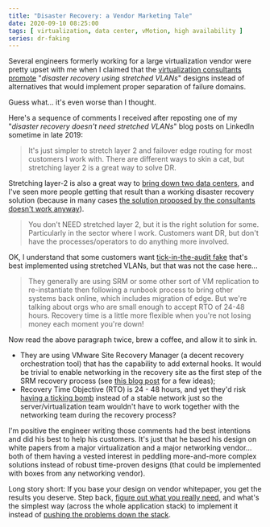 ```yaml
---
title: "Disaster Recovery: a Vendor Marketing Tale"
date: 2020-09-10 08:25:00
tags: [ virtualization, data center, vMotion, high availability ]
series: dr-faking
---
```

Several engineers formerly working for a large virtualization vendor were pretty upset with me when I claimed that the [virtualization consultants promote](https://blog.ipspace.net/2019/10/disaster-recovery-faking-take-two.html) "_disaster recovery using stretched VLANs_" designs instead of alternatives that would implement proper separation of failure domains.

Guess what... it's even worse than I thought.

Here's a sequence of comments I received after reposting one of my "_disaster recovery doesn't need stretched VLANs_" blog posts on LinkedIn sometime in late 2019:
<!--more-->
> It's just simpler to stretch layer 2 and failover edge routing for most customers I work with. There are different ways to skin a cat, but stretching layer 2 is a great way to solve DR.

Stretching layer-2 is also a great way to [bring down two data centers](https://blog.ipspace.net/2012/05/layer-2-network-is-single-failure.html), and I've seen more people getting that result than a working disaster recovery solution (because in many cases [the solution proposed by the consultants doesn't work anyway](https://blog.ipspace.net/2013/01/long-distance-vmotion-stretched-ha.html)).

> You don't NEED stretched layer 2, but it is the right solution for some. Particularly in the sector where I work. Customers want DR, but don't have the processes/operators to do anything more involved.

OK, I understand that some customers want [tick-in-the-audit fake](https://blog.ipspace.net/2019/09/disaster-recovery-test-faking-another.html) that's best implemented using stretched VLANs, but that was not the case here...

> They generally are using SRM or some other sort of VM replication to re-instantiate then following a runbook process to bring other systems back online, which includes migration of edge. But we're talking about orgs who are small enough to accept RTO of 24-48 hours. Recovery time is a little more flexible when you're not losing money each moment you're down!

Now read the above paragraph twice, brew a coffee, and allow it to sink in.

* They are using VMware Site Recovery Manager (a decent recovery orchestration tool) that has the capability to add external hooks. It would be trivial to enable networking in the recovery site as the first step of the SRM recovery process (see [this blog post](https://blog.ipspace.net/2019/12/you-dont-need-ip-renumbering-for.html) for a few ideas);
* Recovery Time Objective (RTO) is 24 - 48 hours, and yet they'd risk [having a ticking bomb](https://blog.ipspace.net/2019/05/real-life-data-center-meltdown.html) instead of a stable network just so the server/virtualization team wouldn't have to work together with the networking team during the recovery process?

I'm positive the engineer writing those comments had the best intentions and did his best to help his customers. It's just that he based his design on white papers from a major virtualization and a major networking vendor... both of them having a vested interest in peddling more-and-more complex solutions instead of robust time-proven designs (that could be implemented with boxes from any networking vendor).

Long story short: If you base your design on vendor whitepaper, you get the results you deserve. Step back, [figure out what you really need](https://blog.ipspace.net/2019/12/figure-out-what-problem-youre-trying-to.html), and what's the simplest way (across the whole application stack) to implement it instead of [pushing the problems down the stack](https://blog.ipspace.net/2013/04/this-is-what-makes-networking-so-complex.html).
